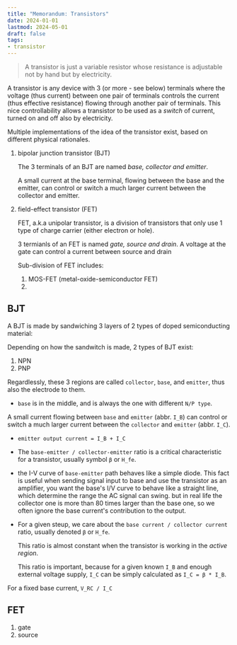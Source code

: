 ```yaml
---
title: "Memorandum: Transistors"
date: 2024-01-01
lastmod: 2024-05-01
draft: false
tags:
- transistor
---
```


> A transistor is just a variable resistor whose resistance is adjustable not by hand but by electricity.

A transistor is any device with 3 (or more - see below) terminals where the voltage (thus current) between one pair of terminals controls the current (thus effective resistance) flowing through another pair of terminals. This nice controllability allows a transistor to be used as a *switch* of current, turned on and off also by electricity.

Multiple implementations of the idea of the transistor exist, based on different physical rationales.

1. bipolar junction transistor (BJT)

    The 3 terminals of an BJT are named *base, collector and emitter*.

    A small current at the base terminal, flowing between the base and the emitter, can control or switch a much larger current between the collector and emitter.

2. field-effect transistor (FET)

    FET, a.k.a unipolar transistor, is a division of transistors that only use 1 type of charge carrier (either electron or hole).

    3 termianls of an FET is named *gate, source and drain*.
    A voltage at the gate can control a current between source and drain
    
    Sub-division of FET includes:
    1. MOS-FET (metal-oxide-semiconductor FET)
    2. 


## BJT


A BJT is made by sandwiching 3 layers of 2 types of doped semiconducting material:

Depending on how the sandwitch is made, 2 types of BJT exist:
1. NPN
2. PNP

Regardlessly, these 3 regions are called `collector`, `base`, and `emitter`, thus also the electrode to them.
- `base` is in the middle, and is always the one with different `N/P type`.

A small current flowing between `base` and `emitter` (abbr. `I_B`) can control or switch a much larger current between the `collector` and `emitter` (abbr. `I_C`).

- `emitter output current = I_B + I_C`

- The `base-emitter / collector-emitter` ratio is a critical characteristic for a transistor, usually symbol `β` or `H_fe`.
- the I-V curve of `base-emitter` path behaves like a simple diode. This fact is useful when sending signal input to base and use the transistor as an amplifier, you want the base's I/V curve to behave like a straight line, which determine the range the AC signal can swing.
   but in real life the collector one is more than 80 times larger than the base one, so we often ignore the base current's contribution to the output.

- For a given steup, we care about the `base current / collector current` ratio, usually denoted `β` or `H_fe`.

   This ratio is almost constant when the transistor is working in the *active region*.
   
   This ratio is important, because for a given known `I_B` and enough external voltage supply, `I_C` can be simply calculated as `I_C = β * I_B`.

For a fixed base current, `V_RC / I_C`


## FET

1. gate
2. source
